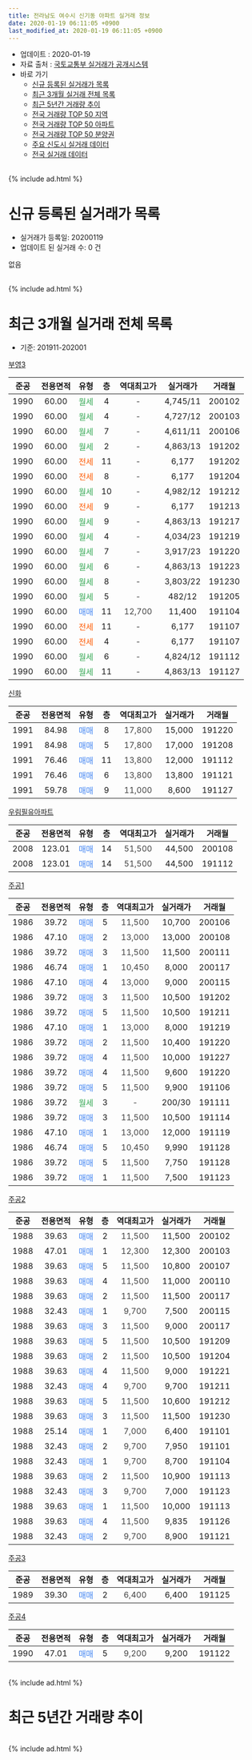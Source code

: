 ```yaml
---
title: 전라남도 여수시 신기동 아파트 실거래 정보
date: 2020-01-19 06:11:05 +0900
last_modified_at: 2020-01-19 06:11:05 +0900
---
```


* 업데이트 : 2020-01-19
* 자료 출처 : [국토교통부 실거래가 공개시스템](http://rt.molit.go.kr)
* 바로 가기
    * [신규 등록된 실거래가 목록](#신규-등록된-실거래가-목록)
    * [최근 3개월 실거래 전체 목록](#최근-3개월-실거래-전체-목록)
    * [최근 5년간 거래량 추이](#최근-5년간-거래량-추이)
    * [전국 거래량 TOP 50 지역](https://apt-info.github.io/apt-trade-info/최근-3개월-전국에서-가장-거래가-많이-발생한-지역)
    * [전국 거래량 TOP 50 아파트](https://apt-info.github.io/apt-trade-info/최근-3개월-전국에서-가장-거래가-많이-발생한-아파트)
    * [전국 거래량 TOP 50 분양권](https://apt-info.github.io/apt-trade-info/최근-3개월-전국에서-가장-거래가-많이-발생한-분양권)
    * [주요 신도시 실거래 데이터](https://apt-info.github.io/apt-trade-info/주요-신도시)
    * [전국 실거래 데이터](https://apt-info.github.io/apt-trade-info/전국)
<br>
{% include ad.html %}
<br>

# 신규 등록된 실거래가 목록
* 실거래가 등록일: 20200119
* 업데이트 된 실거래 수: 0 건

없음

<br>
{% include ad.html %}
<br>

# 최근 3개월 실거래 전체 목록
* 기준: 201911-202001


[부영3](https://search.naver.com/search.naver?query=%EC%A0%84%EB%9D%BC%EB%82%A8%EB%8F%84+%EC%97%AC%EC%88%98%EC%8B%9C+%EC%8B%A0%EA%B8%B0%EB%8F%99+%EB%B6%80%EC%98%813)

|준공|전용면적|유형|층|역대최고가|실거래가|거래월|
|:---:|:---:|:---:|:---:|:---:|:---:|:---:|
|1990|60.00|<span style="color:#34a853">월세</span>|4|<span style="color:#444444">-</span>|4,745/11|200102|
|1990|60.00|<span style="color:#34a853">월세</span>|4|<span style="color:#444444">-</span>|4,727/12|200103|
|1990|60.00|<span style="color:#34a853">월세</span>|7|<span style="color:#444444">-</span>|4,611/11|200106|
|1990|60.00|<span style="color:#34a853">월세</span>|2|<span style="color:#444444">-</span>|4,863/13|191202|
|1990|60.00|<span style="color:#ff5a00">전세</span>|11|<span style="color:#444444">-</span>|6,177|191202|
|1990|60.00|<span style="color:#ff5a00">전세</span>|8|<span style="color:#444444">-</span>|6,177|191204|
|1990|60.00|<span style="color:#34a853">월세</span>|10|<span style="color:#444444">-</span>|4,982/12|191212|
|1990|60.00|<span style="color:#ff5a00">전세</span>|9|<span style="color:#444444">-</span>|6,177|191213|
|1990|60.00|<span style="color:#34a853">월세</span>|9|<span style="color:#444444">-</span>|4,863/13|191217|
|1990|60.00|<span style="color:#34a853">월세</span>|4|<span style="color:#444444">-</span>|4,034/23|191219|
|1990|60.00|<span style="color:#34a853">월세</span>|7|<span style="color:#444444">-</span>|3,917/23|191220|
|1990|60.00|<span style="color:#34a853">월세</span>|6|<span style="color:#444444">-</span>|4,863/13|191223|
|1990|60.00|<span style="color:#34a853">월세</span>|8|<span style="color:#444444">-</span>|3,803/22|191230|
|1990|60.00|<span style="color:#34a853">월세</span>|5|<span style="color:#444444">-</span>|482/12|191205|
|1990|60.00|<span style="color:#4285f3">매매</span>|11|<span style="color:#444444">12,700</span>|11,400|191104|
|1990|60.00|<span style="color:#ff5a00">전세</span>|11|<span style="color:#444444">-</span>|6,177|191107|
|1990|60.00|<span style="color:#ff5a00">전세</span>|4|<span style="color:#444444">-</span>|6,177|191107|
|1990|60.00|<span style="color:#34a853">월세</span>|6|<span style="color:#444444">-</span>|4,824/12|191112|
|1990|60.00|<span style="color:#34a853">월세</span>|11|<span style="color:#444444">-</span>|4,863/13|191127|

[신화](https://search.naver.com/search.naver?query=%EC%A0%84%EB%9D%BC%EB%82%A8%EB%8F%84+%EC%97%AC%EC%88%98%EC%8B%9C+%EC%8B%A0%EA%B8%B0%EB%8F%99+%EC%8B%A0%ED%99%94)

|준공|전용면적|유형|층|역대최고가|실거래가|거래월|
|:---:|:---:|:---:|:---:|:---:|:---:|:---:|
|1991|84.98|<span style="color:#4285f3">매매</span>|8|<span style="color:#444444">17,800</span>|15,000|191220|
|1991|84.98|<span style="color:#4285f3">매매</span>|5|<span style="color:#444444">17,800</span>|17,000|191208|
|1991|76.46|<span style="color:#4285f3">매매</span>|11|<span style="color:#444444">13,800</span>|12,000|191112|
|1991|76.46|<span style="color:#4285f3">매매</span>|6|<span style="color:#444444">13,800</span>|13,800|191121|
|1991|59.78|<span style="color:#4285f3">매매</span>|9|<span style="color:#444444">11,000</span>|8,600|191127|

[우림필유아파트](https://search.naver.com/search.naver?query=%EC%A0%84%EB%9D%BC%EB%82%A8%EB%8F%84+%EC%97%AC%EC%88%98%EC%8B%9C+%EC%8B%A0%EA%B8%B0%EB%8F%99+%EC%9A%B0%EB%A6%BC%ED%95%84%EC%9C%A0%EC%95%84%ED%8C%8C%ED%8A%B8)

|준공|전용면적|유형|층|역대최고가|실거래가|거래월|
|:---:|:---:|:---:|:---:|:---:|:---:|:---:|
|2008|123.01|<span style="color:#4285f3">매매</span>|14|<span style="color:#444444">51,500</span>|44,500|200108|
|2008|123.01|<span style="color:#4285f3">매매</span>|14|<span style="color:#444444">51,500</span>|44,500|191112|

[주공1](https://search.naver.com/search.naver?query=%EC%A0%84%EB%9D%BC%EB%82%A8%EB%8F%84+%EC%97%AC%EC%88%98%EC%8B%9C+%EC%8B%A0%EA%B8%B0%EB%8F%99+%EC%A3%BC%EA%B3%B51)

|준공|전용면적|유형|층|역대최고가|실거래가|거래월|
|:---:|:---:|:---:|:---:|:---:|:---:|:---:|
|1986|39.72|<span style="color:#4285f3">매매</span>|5|<span style="color:#444444">11,500</span>|10,700|200106|
|1986|47.10|<span style="color:#4285f3">매매</span>|2|<span style="color:#444444">13,000</span>|13,000|200108|
|1986|39.72|<span style="color:#4285f3">매매</span>|3|<span style="color:#444444">11,500</span>|11,500|200111|
|1986|46.74|<span style="color:#4285f3">매매</span>|1|<span style="color:#444444">10,450</span>|8,000|200117|
|1986|47.10|<span style="color:#4285f3">매매</span>|4|<span style="color:#444444">13,000</span>|9,000|200115|
|1986|39.72|<span style="color:#4285f3">매매</span>|3|<span style="color:#444444">11,500</span>|10,500|191202|
|1986|39.72|<span style="color:#4285f3">매매</span>|5|<span style="color:#444444">11,500</span>|10,500|191211|
|1986|47.10|<span style="color:#4285f3">매매</span>|1|<span style="color:#444444">13,000</span>|8,000|191219|
|1986|39.72|<span style="color:#4285f3">매매</span>|2|<span style="color:#444444">11,500</span>|10,400|191220|
|1986|39.72|<span style="color:#4285f3">매매</span>|4|<span style="color:#444444">11,500</span>|10,000|191227|
|1986|39.72|<span style="color:#4285f3">매매</span>|4|<span style="color:#444444">11,500</span>|9,600|191220|
|1986|39.72|<span style="color:#4285f3">매매</span>|5|<span style="color:#444444">11,500</span>|9,900|191106|
|1986|39.72|<span style="color:#34a853">월세</span>|3|<span style="color:#444444">-</span>|200/30|191111|
|1986|39.72|<span style="color:#4285f3">매매</span>|3|<span style="color:#444444">11,500</span>|10,500|191114|
|1986|47.10|<span style="color:#4285f3">매매</span>|1|<span style="color:#444444">13,000</span>|12,000|191119|
|1986|46.74|<span style="color:#4285f3">매매</span>|5|<span style="color:#444444">10,450</span>|9,990|191128|
|1986|39.72|<span style="color:#4285f3">매매</span>|5|<span style="color:#444444">11,500</span>|7,750|191128|
|1986|39.72|<span style="color:#4285f3">매매</span>|1|<span style="color:#444444">11,500</span>|7,500|191123|


<script async src="//pagead2.googlesyndication.com/pagead/js/adsbygoogle.js"></script>
<!-- 기본 -->
<ins class="adsbygoogle"
     style="display:block"
     data-ad-client="ca-pub-1142216861245946"
     data-ad-slot="4805727019"
     data-ad-format="auto"
     data-full-width-responsive="true"></ins>
<script>
(adsbygoogle = window.adsbygoogle || []).push({});
</script>


[주공2](https://search.naver.com/search.naver?query=%EC%A0%84%EB%9D%BC%EB%82%A8%EB%8F%84+%EC%97%AC%EC%88%98%EC%8B%9C+%EC%8B%A0%EA%B8%B0%EB%8F%99+%EC%A3%BC%EA%B3%B52)

|준공|전용면적|유형|층|역대최고가|실거래가|거래월|
|:---:|:---:|:---:|:---:|:---:|:---:|:---:|
|1988|39.63|<span style="color:#4285f3">매매</span>|2|<span style="color:#444444">11,500</span>|11,500|200102|
|1988|47.01|<span style="color:#4285f3">매매</span>|1|<span style="color:#444444">12,300</span>|12,300|200103|
|1988|39.63|<span style="color:#4285f3">매매</span>|5|<span style="color:#444444">11,500</span>|10,800|200107|
|1988|39.63|<span style="color:#4285f3">매매</span>|4|<span style="color:#444444">11,500</span>|11,000|200110|
|1988|39.63|<span style="color:#4285f3">매매</span>|2|<span style="color:#444444">11,500</span>|11,500|200117|
|1988|32.43|<span style="color:#4285f3">매매</span>|1|<span style="color:#444444">9,700</span>|7,500|200115|
|1988|39.63|<span style="color:#4285f3">매매</span>|3|<span style="color:#444444">11,500</span>|9,000|200117|
|1988|39.63|<span style="color:#4285f3">매매</span>|5|<span style="color:#444444">11,500</span>|10,500|191209|
|1988|39.63|<span style="color:#4285f3">매매</span>|2|<span style="color:#444444">11,500</span>|10,500|191204|
|1988|39.63|<span style="color:#4285f3">매매</span>|4|<span style="color:#444444">11,500</span>|9,000|191221|
|1988|32.43|<span style="color:#4285f3">매매</span>|4|<span style="color:#444444">9,700</span>|9,700|191211|
|1988|39.63|<span style="color:#4285f3">매매</span>|5|<span style="color:#444444">11,500</span>|10,600|191212|
|1988|39.63|<span style="color:#4285f3">매매</span>|3|<span style="color:#444444">11,500</span>|11,500|191230|
|1988|25.14|<span style="color:#4285f3">매매</span>|1|<span style="color:#444444">7,000</span>|6,400|191101|
|1988|32.43|<span style="color:#4285f3">매매</span>|2|<span style="color:#444444">9,700</span>|7,950|191101|
|1988|32.43|<span style="color:#4285f3">매매</span>|1|<span style="color:#444444">9,700</span>|8,700|191104|
|1988|39.63|<span style="color:#4285f3">매매</span>|2|<span style="color:#444444">11,500</span>|10,900|191113|
|1988|32.43|<span style="color:#4285f3">매매</span>|3|<span style="color:#444444">9,700</span>|7,000|191123|
|1988|39.63|<span style="color:#4285f3">매매</span>|1|<span style="color:#444444">11,500</span>|10,000|191113|
|1988|39.63|<span style="color:#4285f3">매매</span>|4|<span style="color:#444444">11,500</span>|9,835|191126|
|1988|32.43|<span style="color:#4285f3">매매</span>|2|<span style="color:#444444">9,700</span>|8,900|191121|

[주공3](https://search.naver.com/search.naver?query=%EC%A0%84%EB%9D%BC%EB%82%A8%EB%8F%84+%EC%97%AC%EC%88%98%EC%8B%9C+%EC%8B%A0%EA%B8%B0%EB%8F%99+%EC%A3%BC%EA%B3%B53)

|준공|전용면적|유형|층|역대최고가|실거래가|거래월|
|:---:|:---:|:---:|:---:|:---:|:---:|:---:|
|1989|39.30|<span style="color:#4285f3">매매</span>|2|<span style="color:#444444">6,400</span>|6,400|191125|

[주공4](https://search.naver.com/search.naver?query=%EC%A0%84%EB%9D%BC%EB%82%A8%EB%8F%84+%EC%97%AC%EC%88%98%EC%8B%9C+%EC%8B%A0%EA%B8%B0%EB%8F%99+%EC%A3%BC%EA%B3%B54)

|준공|전용면적|유형|층|역대최고가|실거래가|거래월|
|:---:|:---:|:---:|:---:|:---:|:---:|:---:|
|1990|47.01|<span style="color:#4285f3">매매</span>|5|<span style="color:#444444">9,200</span>|9,200|191122|


<br>
{% include ad.html %}
<br>

# 최근 5년간 거래량 추이


<div style="width:100%;">
    <canvas id="deal_progress" height="200"></canvas>
</div>

<script>
new Chart(document.getElementById("deal_progress"), {
    type: 'line',
    data: {
        labels: ['201501','201502','201503','201504','201505','201506','201507','201508','201509','201510','201511','201512','201601','201602','201603','201604','201605','201606','201607','201608','201609','201610','201611','201612','201701','201702','201703','201704','201705','201706','201707','201708','201709','201710','201711','201712','201801','201802','201803','201804','201805','201806','201807','201808','201809','201810','201811','201812','201901','201902','201903','201904','201905','201906','201907','201908','201909','201910','201911','201912','202001'],
        datasets: [{
            label: '매매',
            pointRadius: 1,
            data: [15, 15, 20, 17, 8, 17, 21, 9, 10, 19, 12, 12, 14, 12, 18, 17, 12, 13, 10, 9, 24, 28, 35, 23, 12, 18, 14, 9, 11, 19, 16, 11, 13, 8, 10, 18, 12, 16, 19, 9, 11, 5, 18, 7, 7, 19, 8, 11, 11, 11, 16, 17, 9, 10, 10, 11, 8, 29, 21, 14, 13],
            borderColor: "rgba(255, 201, 14, 1)",
            backgroundColor: "rgba(255, 201, 14, 0.5)",
            fill: false,
            lineTension: 0
        },{
            label: '전월세',
            pointRadius: 1,
            data: [10, 17, 18, 15, 15, 14, 17, 12, 19, 25, 16, 25, 17, 0, 29, 19, 19, 18, 17, 14, 18, 14, 15, 25, 20, 24, 14, 10, 19, 14, 19, 18, 17, 12, 19, 23, 13, 11, 24, 16, 12, 17, 13, 12, 10, 15, 12, 19, 6, 2, 3, 6, 0, 3, 11, 8, 11, 8, 5, 11, 3],
            borderColor: "rgba(0, 141, 185, 1)",
            backgroundColor: "rgba(0, 141, 185, 0.5)",
            fill: false,
            lineTension: 0
        }
        ]
    },
    options: {
        responsive: true,
        title: {
            display: false
        },
        tooltips: {
            mode: 'index',
            intersect: false
        },
        hover: {
            mode: 'nearest',
            intersect: true
        },
        scales: {
            xAxes: [{
                display: true,
                scaleLabel: {
                    display: true,
                    labelString: '년/월'
                }
            }],
            yAxes: [{
                display: true,
                ticks: {
                    suggestedMin: 0,
                },
                scaleLabel: {
                    display: true,
                    labelString: '실거래 수'
                }
            }]
        }
    }
});

</script>


<br>
{% include ad.html %}
<br>

